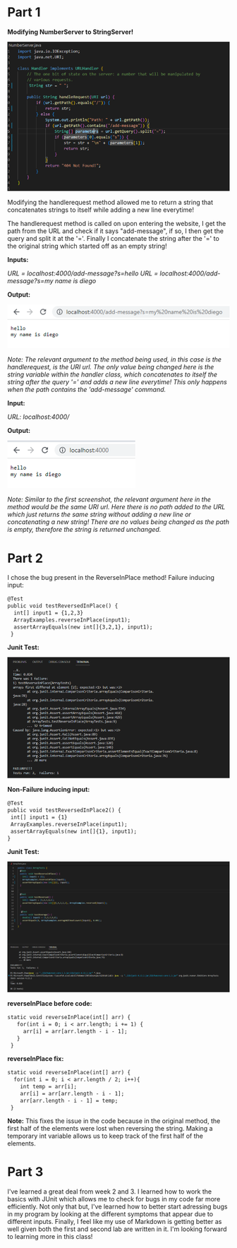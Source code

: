 Part 1
======
**Modifying NumberServer to StringServer!**

![Image](string.PNG)

Modifying the handlerequest method allowed me to return a string that concatenates 
strings to itself while adding a new line everytime!

The handlerequest method is called on upon entering the website, 
I get the path from the URL and check if it says "add-message", if so,
I then get the query and split it at the '='. Finally I concatenate the string after the '='
to the original string which started off as an empty string!

**Inputs:**

*URL = localhost:4000/add-message?s=hello*
*URL = localhost:4000/add-message?s=my name is diego*

**Output:**

![Image](screenshot1.PNG)


*Note: The relevant argument to the method being used, in this case is the handlerequest, is the URI url. 
The only value being changed here is the string variable within the handler class,
which concatenates to itself the string after the query '=' and adds a new line everytime! This 
only happens when the path contains the 'add-message' command.*

**Input:**

*URL: localhost:4000/*

**Output:**

![Image](screenshot2.PNG)

*Note: Similar to the first screenshot, the relevant argument here in the method would be the same URI url. Here there is no path added to the URL which just returns the same string without
adding a new line or concatenating a new string! There are no values being changed as the path
is empty, therefore the string is returned unchanged.* 

Part 2
======

I chose the bug present in the ReverseInPlace method!
Failure inducing input:
```
@Test
public void testReversedInPlace() {
  int[] input1 = {1,2,3}
  ArrayExamples.reverseInPlace(input1);
  assertArrayEquals(new int[]{3,2,1}, input1);
 }
 ```
 **Junit Test:**
 
 ![Image](test1.PNG)
 
 **Non-Failure inducing input:**
 ```
 @Test
public void testReversedInPlace2() {
  int[] input1 = {1}
  ArrayExamples.reverseInPlace(input1);
  assertArrayEquals(new int[]{1}, input1);
 }
 ```
 **Junit Test:**
 
 ![Image](test2.PNG)
 
 **reverseInPlace before code:**
 ```
 static void reverseInPlace(int[] arr) {
    for(int i = 0; i < arr.length; i += 1) {
      arr[i] = arr[arr.length - i - 1];
    }
  }
  ```
  
  **reverseInPlace fix:**
  ```
  static void reverseInPlace(int[] arr) {
    for(int i = 0; i < arr.length / 2; i++){
      int temp = arr[i];
      arr[i] = arr[arr.length - i - 1];
      arr[arr.length - i - 1] = temp;
   }
   ```
   **Note:**
   This fixes the issue in the code because in the original method, the first half 
   of the elements were lost when reversing the string. Making a temporary int
   variable allows us to keep track of the first half of the elements.
   
   Part 3
   ======
   
   I've learned a great deal from week 2 and 3. I learned how to work the basics with 
   JUnit which allows me to check for bugs in my code far more efficiently. Not only that
   but, I've learned how to better start adressing bugs in my program by looking at the
   different symptoms that appear due to different inputs. Finally, I feel like my use
   of Markdown is getting better as well given both the first and second lab are written in it.
   I'm looking forward to learning more in this class!
 
